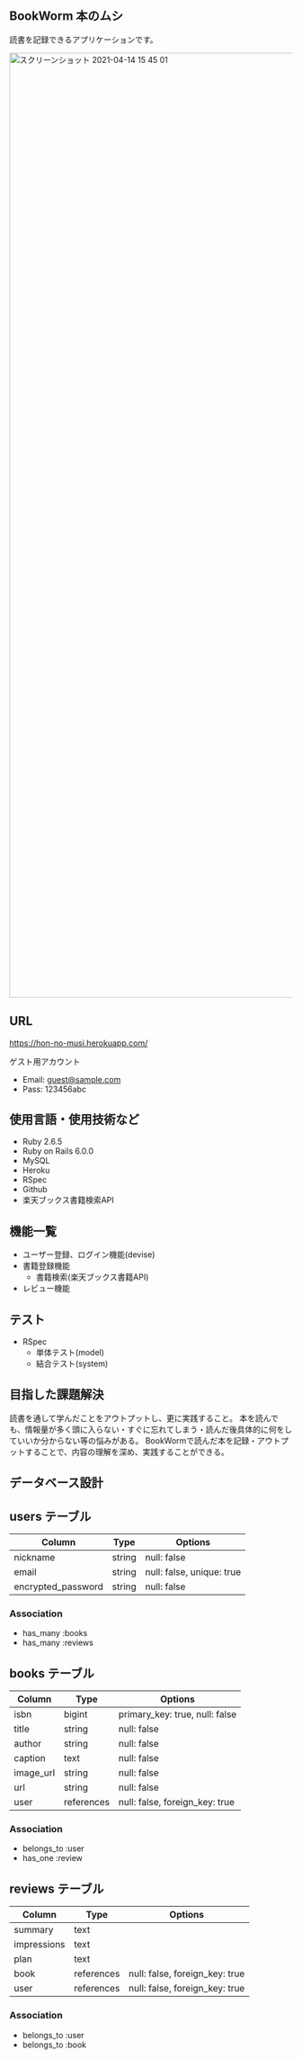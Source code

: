 ## BookWorm 本のムシ
読書を記録できるアプリケーションです。

<img width="1680" alt="スクリーンショット 2021-04-14 15 45 01" src="https://user-images.githubusercontent.com/77310785/114666057-c1cb7d00-9d38-11eb-984e-0ca5d1dc7f3c.png">


## URL
https://hon-no-musi.herokuapp.com/



ゲスト用アカウント
- Email: guest@sample.com  
- Pass: 123456abc

## 使用言語・使用技術など
- Ruby 2.6.5
- Ruby on Rails 6.0.0
- MySQL
- Heroku
- RSpec
- Github
- 楽天ブックス書籍検索API

## 機能一覧
- ユーザー登録、ログイン機能(devise)
- 書籍登録機能
  - 書籍検索(楽天ブックス書籍API)
- レビュー機能

## テスト
- RSpec
  - 単体テスト(model)
  - 結合テスト(system)

## 目指した課題解決
  読書を通して学んだことをアウトプットし、更に実践すること。
  本を読んでも、情報量が多く頭に入らない・すぐに忘れてしまう・読んだ後具体的に何をしていいか分からない等の悩みがある。
  BookWormで読んだ本を記録・アウトプットすることで、内容の理解を深め、実践することができる。


## データベース設計
## users テーブル
| Column             | Type        | Options                   |
| ------------------ | ----------- | ------------------------- |
| nickname           | string      | null: false               |
| email              | string      | null: false, unique: true |
| encrypted_password | string      | null: false               |

### Association
- has_many :books
- has_many :reviews


## books テーブル
| Column     | Type        | Options                        |
| ---------- | ----------- | ------------------------------ |
| isbn       | bigint      | primary_key: true, null: false |
| title      | string      | null: false                    |
| author     | string      | null: false                    |
| caption    | text        | null: false                    |
| image_url  | string      | null: false                    |
| url        | string      | null: false                    |
| user       | references  | null: false, foreign_key: true |

### Association
- belongs_to :user
- has_one :review


## reviews テーブル
| Column      | Type        | Options                        |
| ----------- | ----------- | ------------------------------ |
| summary     | text        |                                |
| impressions | text        |                                |
| plan        | text        |                                |
| book        | references  | null: false, foreign_key: true |
| user        | references  | null: false, foreign_key: true |
 
### Association
- belongs_to :user
- belongs_to :book
